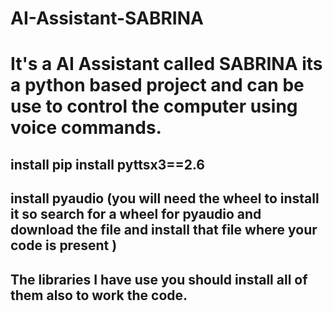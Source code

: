 # AI-Assistant-SABRINA
# It's a AI Assistant called SABRINA its a python based project and can be use to control the computer using voice commands.
## install pip install pyttsx3==2.6
## install pyaudio (you will need the wheel to install it so search for a wheel for pyaudio and download the file and install that file where your code is present )
## The libraries I have use you should install all of them also to work the code.
